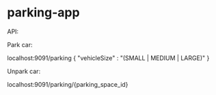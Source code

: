 # parking-app
API:

Park car:

localhost:9091/parking
{
    "vehicleSize" : "(SMALL | MEDIUM | LARGE)"
}

Unpark car:

localhost:9091/parking/{parking_space_id}

